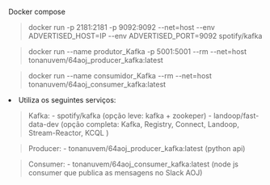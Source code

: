 Docker compose 

> docker run -p 2181:2181 -p 9092:9092 --net=host --env ADVERTISED_HOST=IP --env ADVERTISED_PORT=9092 spotify/kafka

> docker run --name produtor_Kafka -p 5001:5001 --rm --net=host tonanuvem/64aoj_producer_kafka:latest

>docker run --name consumidor_Kafka --rm --net=host tonanuvem/64aoj_consumer_kafka:latest

<li> Utiliza os seguintes serviços:

>  Kafka:
    - spotify/kafka (opção leve: kafka + zookeper)
    - landoop/fast-data-dev (opção completa:  Kafka, Registry, Connect, Landoop, Stream-Reactor, KCQL )

>  Producer:
    - tonanuvem/64aoj_producer_kafka:latest (python api)

>  Consumer:
    - tonanuvem/64aoj_consumer_kafka:latest (node js consumer que publica as mensagens no Slack AOJ)

